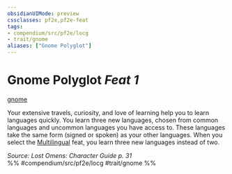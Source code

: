 ```yaml
---
obsidianUIMode: preview
cssclasses: pf2e,pf2e-feat
tags:
- compendium/src/pf2e/locg
- trait/gnome
aliases: ["Gnome Polyglot"]
---
```

# Gnome Polyglot  *Feat 1*  
[gnome](rules/traits/gnome.md "Gnome Ancestry & Heritage Trait")  


Your extensive travels, curiosity, and love of learning help you to learn languages quickly. You learn three new languages, chosen from common languages and uncommon languages you have access to. These languages take the same form (signed or spoken) as your other languages. When you select the [Multilingual](compendium/feats/multilingual.md) feat, you learn three new languages instead of two.

*Source: Lost Omens: Character Guide p. 31*  
%% #compendium/src/pf2e/locg #trait/gnome %%